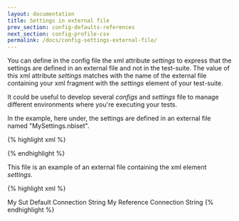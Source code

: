 ```yaml
---
layout: documentation
title: Settings in external file
prev_section: config-defaults-references
next_section: config-profile-csv
permalink: /docs/config-settings-external-file/
---
```

You can define in the config file the xml attribute *settings* to express that the settings are defined in an external file and not in the test-suite. The value of this xml attribute *settings* matches with the name of the external file containing your xml fragment with the *settings* element of your test-suite.

It could be useful to develop several *configs* and *settings* file to manage different environments where you're executing your tests.

In the example, here under, the settings are defined in an external file named "MySettings.nbiset".

{% highlight xml %}
<?xml version="1.0" encoding="utf-8" ?>
<configuration>
  <configSections>
    <section name="nbi" type="NBi.NUnit.Runtime.NBiSection, NBi.NUnit.Runtime"/>
  </configSections>
  <nbi
    testSuite="MyFirstTestSuite\MyFirstTestSuite.nbits"
    settings="MyFirstTestSuite\MySettings.nbiset"
  />
</configuration>
{% endhighlight %}

This file is an example of an external file containing the xml element *settings*.

{% highlight xml %}
<?xml version="1.0" encoding="utf-8"?>
<settings xmlns="http://NBi/TestSuite">
  <default apply-to="system-under-test">
    <connection-string>My Sut Default Connection String</connection-string>
  </default>
  <reference name="MyReference">
    <connection-string>My Reference Connection String</connection-string>
  </reference>
</settings>
{% endhighlight %}
